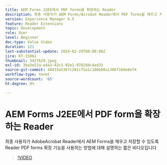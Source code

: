 ```yaml
---
title: AEM Forms J2EE에서 PDF forms을 확장하는 Reader
description: 최종 사용자가 AEM Forms/Acrobat Reader에서 PDF forms을 채우고 저장할 수 있도록 Adobe Reader 확장 기능을 사용하는 방법에 대해 설명하는 짧은 비디오입니다.
version: Experience Manager 6.5
feature: Reader Extensions
topic: Development
role: User
level: Beginner
doc-type: Value Video
duration: 121
last-substantial-update: 2024-02-29T00:00:00Z
jira: KT-15061
thumbnail: 3427629.jpeg
exl-id: 3ba3e51a-e4a3-42c3-92e1-97818dc4ad33
source-git-commit: 48433a5367c281cf5a1c106b08a1306f1b0e8ef4
workflow-type: tm+mt
source-wordcount: '65'
ht-degree: 0%

---
```


# AEM Forms J2EE에서 PDF form을 확장하는 Reader

최종 사용자가 AdobeAcrobat Reader에서 AEM Forms을 채우고 저장할 수 있도록 Reader PDF forms 확장 기능을 사용하는 방법에 대해 설명하는 짧은 비디오입니다

>[!VIDEO](https://video.tv.adobe.com/v/3439522/?learn=on&captions=kor)
